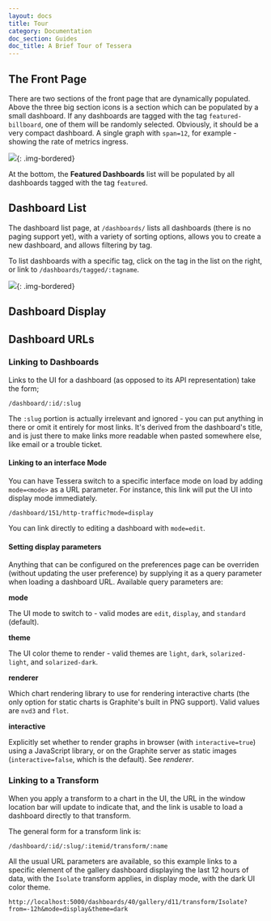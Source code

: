 ```yaml
---
layout: docs
title: Tour
category: Documentation
doc_section: Guides
doc_title: A Brief Tour of Tessera
---
```


## The Front Page

There are two sections of the front page that are dynamically populated. Above the three big section icons is a section which can be populated by a small dashboard. If any dashboards are tagged with the tag `featured-billboard`, one of them will be randomly selected. Obviously, it should be a very compact dashboard. A single graph with `span=12`, for example - showing the rate of metrics ingress.

![](front-page-small.png){: .img-bordered}

At the bottom, the **Featured Dashboards** list will be populated by all dashboards tagged with the tag `featured`.

## Dashboard List

The dashboard list page, at `/dashboards/` lists all dashboards (there is no paging support yet), with a variety of sorting options, allows you to create a new dashboard, and allows filtering by tag.

To list dashboards with a specific tag, click on the tag in the list on the right, or link to `/dashboards/tagged/:tagname`.

![](dashboard-list-small.png){: .img-bordered}

## Dashboard Display


## Dashboard URLs

### Linking to Dashboards

Links to the UI for a dashboard (as opposed to its API representation) take the form;

```
/dashboard/:id/:slug
```

The `:slug` portion is actually irrelevant and ignored - you can put anything in there or omit it entirely for most links. It's derived from the dashboard's title, and is just there to make links more readable when pasted somewhere else, like email or a trouble ticket.

#### Linking to an interface Mode

You can have Tessera switch to a specific interface mode on load by adding `mode=<mode>` as a URL parameter. For instance, this link will put the UI into display mode immediately.

```
/dashboard/151/http-traffic?mode=display
```

You can link directly to editing a dashboard with `mode=edit`.

#### Setting display parameters

Anything that can be configured on the preferences page can be overriden (without updating the user preference) by supplying it as a query parameter when loading a dashboard URL. Available query parameters are:

**mode**

The UI mode to switch to - valid modes are `edit`, `display`, and `standard` (default).

**theme**

The UI color theme to render - valid themes are `light`, `dark`, `solarized-light`, and `solarized-dark`.

**renderer**

Which chart rendering library to use for rendering interactive charts (the only option for static charts is Graphite's built in PNG support). Valid values are `nvd3` and `flot`.

**interactive**

Explicitly set whether to render graphs in browser (with `interactive=true`) using a JavaScript library, or on the Graphite server as static images (`interactive=false`, which is the default). See *renderer*.

### Linking to a Transform

When you apply a transform to a chart in the UI, the URL in the window location bar will update to indicate that, and the link is usable to load a dashboard directly to that transform.

The general form for a transform link is:

```
/dashboard/:id/:slug/:itemid/transform/:name
```

All the usual URL parameters are available, so this example links to a specific element of the gallery dashboard displaying the last 12 hours of data, with the `Isolate` transform applies, in display mode, with the dark UI color theme.

```
http://localhost:5000/dashboards/40/gallery/d11/transform/Isolate?from=-12h&mode=display&theme=dark
```
